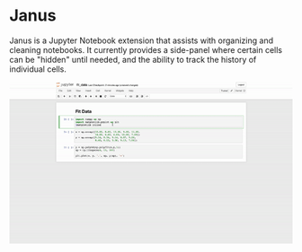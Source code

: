 # Janus
Janus is a Jupyter Notebook extension that assists with organizing and cleaning
notebooks. It currently provides a side-panel where certain cells can be
"hidden" until needed, and the ability to track the history of individual cells.

![Janus](/img/janus.gif)
